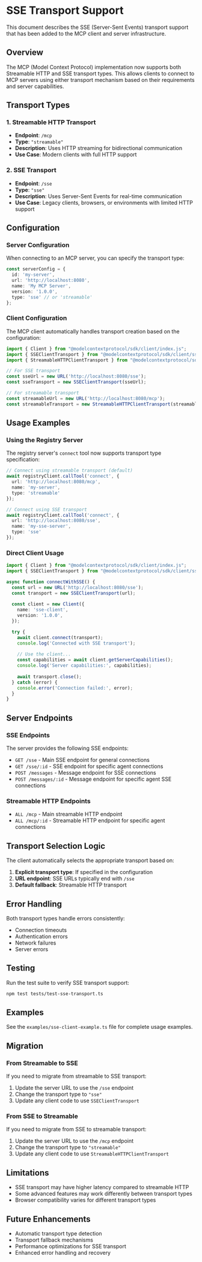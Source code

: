 # SSE Transport Support

This document describes the SSE (Server-Sent Events) transport support that has been added to the MCP client and server infrastructure.

## Overview

The MCP (Model Context Protocol) implementation now supports both Streamable HTTP and SSE transport types. This allows clients to connect to MCP servers using either transport mechanism based on their requirements and server capabilities.

## Transport Types

### 1. Streamable HTTP Transport
- **Endpoint**: `/mcp`
- **Type**: `"streamable"`
- **Description**: Uses HTTP streaming for bidirectional communication
- **Use Case**: Modern clients with full HTTP support

### 2. SSE Transport
- **Endpoint**: `/sse`
- **Type**: `"sse"`
- **Description**: Uses Server-Sent Events for real-time communication
- **Use Case**: Legacy clients, browsers, or environments with limited HTTP support

## Configuration

### Server Configuration

When connecting to an MCP server, you can specify the transport type:

```typescript
const serverConfig = {
  id: 'my-server',
  url: 'http://localhost:8080',
  name: 'My MCP Server',
  version: '1.0.0',
  type: 'sse' // or 'streamable'
};
```

### Client Configuration

The MCP client automatically handles transport creation based on the configuration:

```typescript
import { Client } from "@modelcontextprotocol/sdk/client/index.js";
import { SSEClientTransport } from "@modelcontextprotocol/sdk/client/sse.js";
import { StreamableHTTPClientTransport } from "@modelcontextprotocol/sdk/client/streamableHttp.js";

// For SSE transport
const sseUrl = new URL('http://localhost:8080/sse');
const sseTransport = new SSEClientTransport(sseUrl);

// For streamable transport
const streamableUrl = new URL('http://localhost:8080/mcp');
const streamableTransport = new StreamableHTTPClientTransport(streamableUrl);
```

## Usage Examples

### Using the Registry Server

The registry server's `connect` tool now supports transport type specification:

```typescript
// Connect using streamable transport (default)
await registryClient.callTool('connect', {
  url: 'http://localhost:8080/mcp',
  name: 'my-server',
  type: 'streamable'
});

// Connect using SSE transport
await registryClient.callTool('connect', {
  url: 'http://localhost:8080/sse',
  name: 'my-sse-server',
  type: 'sse'
});
```

### Direct Client Usage

```typescript
import { Client } from "@modelcontextprotocol/sdk/client/index.js";
import { SSEClientTransport } from "@modelcontextprotocol/sdk/client/sse.js";

async function connectWithSSE() {
  const url = new URL('http://localhost:8080/sse');
  const transport = new SSEClientTransport(url);
  
  const client = new Client({
    name: 'sse-client',
    version: '1.0.0',
  });

  try {
    await client.connect(transport);
    console.log('Connected with SSE transport');
    
    // Use the client...
    const capabilities = await client.getServerCapabilities();
    console.log('Server capabilities:', capabilities);
    
    await transport.close();
  } catch (error) {
    console.error('Connection failed:', error);
  }
}
```

## Server Endpoints

### SSE Endpoints

The server provides the following SSE endpoints:

- `GET /sse` - Main SSE endpoint for general connections
- `GET /sse/:id` - SSE endpoint for specific agent connections
- `POST /messages` - Message endpoint for SSE connections
- `POST /messages/:id` - Message endpoint for specific agent SSE connections

### Streamable HTTP Endpoints

- `ALL /mcp` - Main streamable HTTP endpoint
- `ALL /mcp/:id` - Streamable HTTP endpoint for specific agent connections

## Transport Selection Logic

The client automatically selects the appropriate transport based on:

1. **Explicit transport type**: If specified in the configuration
2. **URL endpoint**: SSE URLs typically end with `/sse`
3. **Default fallback**: Streamable HTTP transport

## Error Handling

Both transport types handle errors consistently:

- Connection timeouts
- Authentication errors
- Network failures
- Server errors

## Testing

Run the test suite to verify SSE transport support:

```bash
npm test tests/test-sse-transport.ts
```

## Examples

See the `examples/sse-client-example.ts` file for complete usage examples.

## Migration

### From Streamable to SSE

If you need to migrate from streamable to SSE transport:

1. Update the server URL to use the `/sse` endpoint
2. Change the transport type to `"sse"`
3. Update any client code to use `SSEClientTransport`

### From SSE to Streamable

If you need to migrate from SSE to streamable transport:

1. Update the server URL to use the `/mcp` endpoint
2. Change the transport type to `"streamable"`
3. Update any client code to use `StreamableHTTPClientTransport`

## Limitations

- SSE transport may have higher latency compared to streamable HTTP
- Some advanced features may work differently between transport types
- Browser compatibility varies for different transport types

## Future Enhancements

- Automatic transport type detection
- Transport fallback mechanisms
- Performance optimizations for SSE transport
- Enhanced error handling and recovery 